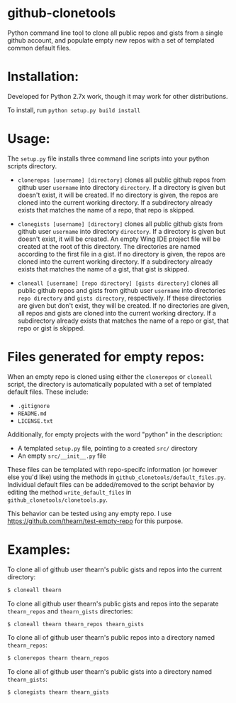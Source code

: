 github-clonetools
=======================
Python command line tool to clone all public repos and gists from a single github account,
and populate empty new repos with a set of templated common default files.
    
# Installation:
Developed for Python 2.7x work, though it may work for other distributions.

To install, run `python setup.py build install`

# Usage:

The `setup.py` file installs three command line scripts into your python scripts directory.

- `clonerepos [username] [directory]` clones all public github repos from github user 
`username` into directory `directory`.
If a directory is given but doesn't exist, it will be created.
If no directory is given, the repos are cloned into the current working directory.
If a subdirectory already exists that matches the name of a repo, that repo is skipped. 

- `clonegists [username] [directory]` clones all public github gists from github user 
`username` into directory `directory`. 
If a directory is given but doesn't exist, it will be created.
An empty Wing IDE project file will be created at the root of this directory.
The directories are named according to the first file in a gist. If no directory is given, 
the repos are cloned into the current working directory.
If a subdirectory already exists that matches the name of a gist, that gist is skipped. 

- `cloneall [username] [repo directory] [gists directory]` clones all public github 
repos and gists from github user `username` into directories `repo directory` 
and `gists directory`, respectively.
If these directories are given but don't exist, they will be created.
If no directories are given, all repos and gists are cloned into the current working directory.
If a subdirectory already exists that matches the name of a repo or gist, that repo or gist is skipped. 

# Files generated for empty repos: 
When an empty repo is cloned using either the `clonerepos` or `cloneall` script,
the directory is automatically populated with a set of templated default files. These include:

- `.gitignore`
- `README.md`
- `LICENSE.txt`

Additionally, for empty projects with the word "python" in the description:

- A templated `setup.py` file, pointing to a created `src/` directory
- An empty `src/__init__.py` file

These files can be templated with repo-specifc information (or however else you'd like) using the methods in
`github_clonetools/default_files.py`.
Individual default files can be added/removed to the script behavior by editing
the method `write_default_files` in `github_clonetools/clonetools.py`.

This behavior can be tested using any empty repo. I use https://github.com/thearn/test-empty-repo for this purpose.

# Examples:

To clone all of github user thearn's public gists and repos into the current directory:
```bash
$ cloneall thearn
```

To clone all github user thearn's public gists and repos into the separate `thearn_repos` and `thearn_gists` directories:
```bash
$ cloneall thearn thearn_repos thearn_gists
```

To clone all of github user thearn's public repos into a directory named `thearn_repos`:
```bash
$ clonerepos thearn thearn_repos
```

To clone all of github user thearn's public gists into a directory named `thearn_gists`:
```bash
$ clonegists thearn thearn_gists
```
